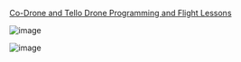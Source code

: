 [Co-Drone and Tello Drone Programming and Flight Lessons](https://github.com/ions29/cpp-reading-material/tree/main/PAL/RoboLink%20Drone%20Engineering%20-%20Petrides)
    
![image](https://github.com/ions29/cpp-reading-material/assets/127531384/0f9a32a3-f800-4579-98bf-3888fcd79041)



![image](https://github.com/ions29/cpp-reading-material/assets/127531384/52da3b38-5441-41a6-851c-80793ce00c56)
